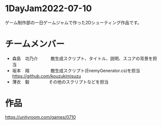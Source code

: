 # 1DayJam2022-07-10
ゲーム制作部の一日ゲームジャムで作った2Dシューティング作品です。
# チームメンバー
- 森島　功乃介　　　敵生成スクリプト、タイトル、説明、スコアの背景を担当
- 坂本　翔　　　　　敵生成スクリプト(EnemyGenerator.cs)を担当 https://github.com/kouzukimisuzu
- 薄衣　毅  　　　　         その他のスクリプトなどを担当
# 作品
https://unityroom.com/games/0710

